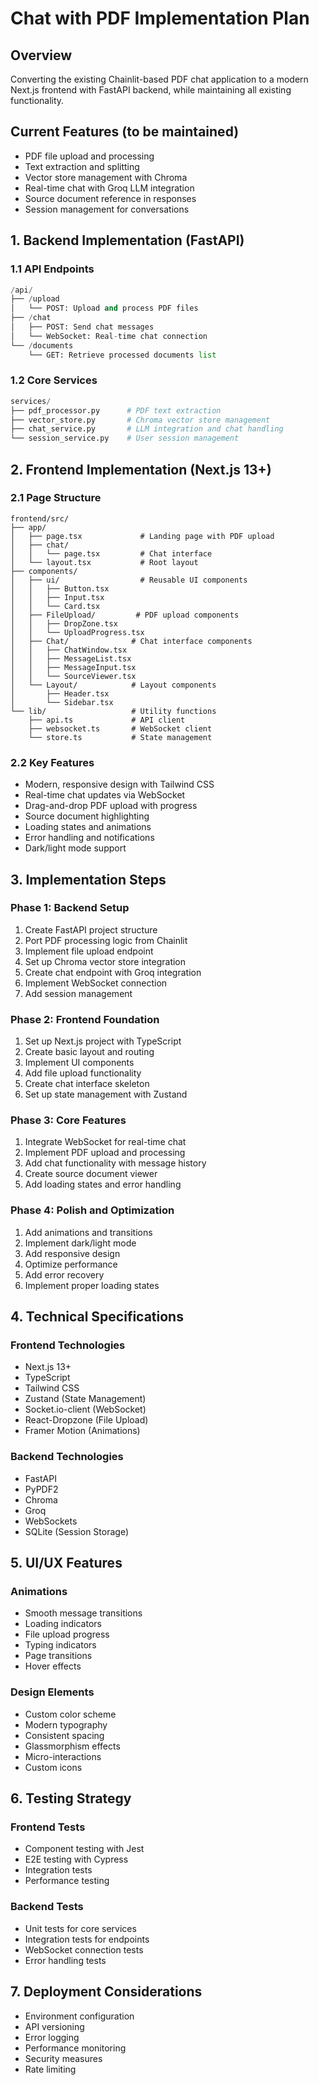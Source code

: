 # Chat with PDF Implementation Plan

## Overview
Converting the existing Chainlit-based PDF chat application to a modern Next.js frontend with FastAPI backend, while maintaining all existing functionality.

## Current Features (to be maintained)
- PDF file upload and processing
- Text extraction and splitting
- Vector store management with Chroma
- Real-time chat with Groq LLM integration
- Source document reference in responses
- Session management for conversations

## 1. Backend Implementation (FastAPI)

### 1.1 API Endpoints
```python
/api/
├── /upload
│   └── POST: Upload and process PDF files
├── /chat
│   ├── POST: Send chat messages
│   └── WebSocket: Real-time chat connection
└── /documents
    └── GET: Retrieve processed documents list
```

### 1.2 Core Services
```python
services/
├── pdf_processor.py      # PDF text extraction
├── vector_store.py       # Chroma vector store management
├── chat_service.py       # LLM integration and chat handling
└── session_service.py    # User session management
```

## 2. Frontend Implementation (Next.js 13+)

### 2.1 Page Structure
```
frontend/src/
├── app/
│   ├── page.tsx             # Landing page with PDF upload
│   ├── chat/
│   │   └── page.tsx         # Chat interface
│   └── layout.tsx           # Root layout
├── components/
│   ├── ui/                  # Reusable UI components
│   │   ├── Button.tsx
│   │   ├── Input.tsx
│   │   └── Card.tsx
│   ├── FileUpload/         # PDF upload components
│   │   ├── DropZone.tsx
│   │   └── UploadProgress.tsx
│   ├── Chat/              # Chat interface components
│   │   ├── ChatWindow.tsx
│   │   ├── MessageList.tsx
│   │   ├── MessageInput.tsx
│   │   └── SourceViewer.tsx
│   └── Layout/            # Layout components
│       ├── Header.tsx
│       └── Sidebar.tsx
└── lib/                   # Utility functions
    ├── api.ts             # API client
    ├── websocket.ts       # WebSocket client
    └── store.ts           # State management
```

### 2.2 Key Features
- Modern, responsive design with Tailwind CSS
- Real-time chat updates via WebSocket
- Drag-and-drop PDF upload with progress
- Source document highlighting
- Loading states and animations
- Error handling and notifications
- Dark/light mode support

## 3. Implementation Steps

### Phase 1: Backend Setup
1. Create FastAPI project structure
2. Port PDF processing logic from Chainlit
3. Implement file upload endpoint
4. Set up Chroma vector store integration
5. Create chat endpoint with Groq integration
6. Implement WebSocket connection
7. Add session management

### Phase 2: Frontend Foundation
1. Set up Next.js project with TypeScript
2. Create basic layout and routing
3. Implement UI components
4. Add file upload functionality
5. Create chat interface skeleton
6. Set up state management with Zustand

### Phase 3: Core Features
1. Integrate WebSocket for real-time chat
2. Implement PDF upload and processing
3. Add chat functionality with message history
4. Create source document viewer
5. Add loading states and error handling

### Phase 4: Polish and Optimization
1. Add animations and transitions
2. Implement dark/light mode
3. Add responsive design
4. Optimize performance
5. Add error recovery
6. Implement proper loading states

## 4. Technical Specifications

### Frontend Technologies
- Next.js 13+
- TypeScript
- Tailwind CSS
- Zustand (State Management)
- Socket.io-client (WebSocket)
- React-Dropzone (File Upload)
- Framer Motion (Animations)

### Backend Technologies
- FastAPI
- PyPDF2
- Chroma
- Groq
- WebSockets
- SQLite (Session Storage)

## 5. UI/UX Features

### Animations
- Smooth message transitions
- Loading indicators
- File upload progress
- Typing indicators
- Page transitions
- Hover effects

### Design Elements
- Custom color scheme
- Modern typography
- Consistent spacing
- Glassmorphism effects
- Micro-interactions
- Custom icons

## 6. Testing Strategy

### Frontend Tests
- Component testing with Jest
- E2E testing with Cypress
- Integration tests
- Performance testing

### Backend Tests
- Unit tests for core services
- Integration tests for endpoints
- WebSocket connection tests
- Error handling tests

## 7. Deployment Considerations
- Environment configuration
- API versioning
- Error logging
- Performance monitoring
- Security measures
- Rate limiting 